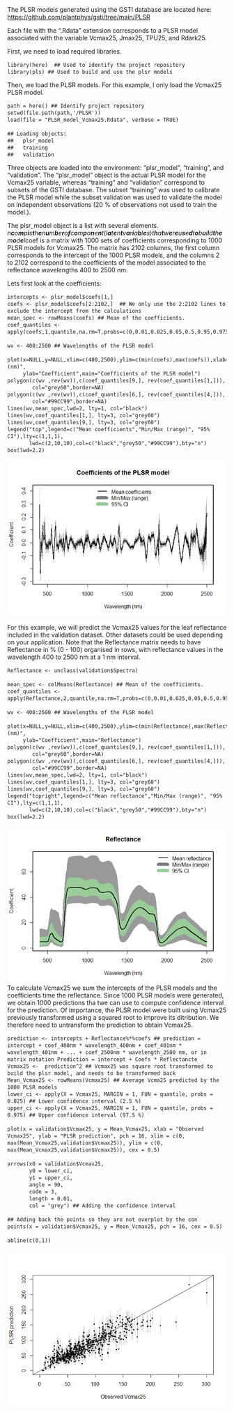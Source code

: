 ## 

The PLSR models generated using the GSTI database are located here:
<https://github.com/plantphys/gsti/tree/main/PLSR>

Each file with the “.Rdata” extension corresponds to a PLSR model
associated with the variable Vcmax25, Jmax25, TPU25, and Rdark25.

First, we need to load required libraries.

    library(here)  ## Used to identify the project repository
    library(pls) ## Used to build and use the plsr models

Then, we load the PLSR models. For this example, I only load the Vcmax25
PLSR model.

    path = here() ## Identify project repository
    setwd(file.path(path,'/PLSR'))
    load(file = "PLSR_model_Vcmax25.Rdata", verbose = TRUE) 

    ## Loading objects:
    ##   plsr_model
    ##   training
    ##   validation

Three objects are loaded into the environment: “plsr\_model”,
“training”, and “validation”. The “plsr\_model” object is the actual
PLSR model for the Vcmax25 variable, whereas “training” and “validation”
correspond to subsets of the GSTI database. The subset “training” was
used to calibrate the PLSR model while the subset validation was used to
validate the model on independent observations (20 % of observations not
used to train the model.).

The plsr\_model object is a list with several elements.
*n**c**o**m**p**i**s**t**h**e**n**u**m**b**e**r**o**f**c**o**m**p**o**n**e**n**t*(*l**a**t**e**n**t**v**a**r**i**a**b**l**e**s*)*t**h**a**t**w**e**r**e**u**s**e**d**t**o**b**u**i**l**d**t**h**e**m**o**d**e**l*coef
is a matrix with 1000 sets of coefficients corresponding to 1000 PLSR
models for Vcmax25. The matrix has 2102 columns, the first column
corresponds to the intercept of the 1000 PLSR models, and the columns 2
to 2102 correspond to the coefficients of the model associated to the
reflectance wavelengths 400 to 2500 nm.

Lets first look at the coefficients:

    intercepts <- plsr_model$coefs[1,]
    coefs <- plsr_model$coefs[2:2102,]  ## We only use the 2:2102 lines to exclude the intercept from the calculations
    mean_spec <- rowMeans(coefs) ## Mean of the coefficients.  
    coef_quantiles <- apply(coefs,1,quantile,na.rm=T,probs=c(0,0.01,0.025,0.05,0.5,0.95,0.975,0.99,1))

    wv <- 400:2500 ## Wavelengths of the PLSR model

    plot(x=NULL,y=NULL,xlim=c(400,2500),ylim=c(min(coefs),max(coefs)),xlab="Wavelength (nm)",
         ylab="Coefficient",main="Coefficients of the PLSR model")
    polygon(c(wv ,rev(wv)),c(coef_quantiles[9,], rev(coef_quantiles[1,])),
            col="grey60",border=NA)
    polygon(c(wv ,rev(wv)),c(coef_quantiles[6,], rev(coef_quantiles[4,])),
            col="#99CC99",border=NA)
    lines(wv,mean_spec,lwd=2, lty=1, col="black")
    lines(wv,coef_quantiles[1,], lty=3, col="grey60")
    lines(wv,coef_quantiles[9,], lty=3, col="grey60")
    legend("top",legend=c("Mean coefficients","Min/Max (range)", "95% CI"),lty=c(1,1,1),
           lwd=c(2,10,10),col=c("black","grey50","#99CC99"),bty="n")
    box(lwd=2.2)

![](Apply_PLSR_new_datasets_files/figure-markdown_strict/unnamed-chunk-3-1.png)

For this example, we will predict the Vcmax25 values for the leaf
reflectance included in the validation dataset. Other datasets could be
used depending on your application. Note that the Reflectance matrix
needs to have Reflectance in % (0 - 100) organised in rows, with
reflectance values in the wavelength 400 to 2500 nm at a 1 nm interval.

    Reflectance <- unclass(validation$Spectra)

    mean_spec <- colMeans(Reflectance) ## Mean of the coefficients.  
    coef_quantiles <- apply(Reflectance,2,quantile,na.rm=T,probs=c(0,0.01,0.025,0.05,0.5,0.95,0.975,0.99,1))

    wv <- 400:2500 ## Wavelengths of the PLSR model

    plot(x=NULL,y=NULL,xlim=c(400,2500),ylim=c(min(Reflectance),max(Reflectance)),xlab="Wavelength (nm)",
         ylab="Coefficient",main="Reflectance")
    polygon(c(wv ,rev(wv)),c(coef_quantiles[9,], rev(coef_quantiles[1,])),
            col="grey60",border=NA)
    polygon(c(wv ,rev(wv)),c(coef_quantiles[6,], rev(coef_quantiles[4,])),
            col="#99CC99",border=NA)
    lines(wv,mean_spec,lwd=2, lty=1, col="black")
    lines(wv,coef_quantiles[1,], lty=3, col="grey60")
    lines(wv,coef_quantiles[9,], lty=3, col="grey60")
    legend("topright",legend=c("Mean reflectance","Min/Max (range)", "95% CI"),lty=c(1,1,1),
           lwd=c(2,10,10),col=c("black","grey50","#99CC99"),bty="n")
    box(lwd=2.2)

![](Apply_PLSR_new_datasets_files/figure-markdown_strict/unnamed-chunk-4-1.png)
To calculate Vcmax25 we sum the intercepts of the PLSR models and the
coefficients time the reflectance. Since 1000 PLSR models were
generated, we obtain 1000 predictions tha twe can use to compute
confidence interval for the prediction. Of importance, the PLSR model
were built using Vcmax25 previously transformed using a squared root to
improve its ditribution. We therefore need to untransform the prediction
to obtain Vcmax25.

    prediction <- intercepts + Reflectance%*%coefs ## prediction = intercept + coef_400nm * wavelength_400nm + coef_401nm * wavelength_401nm + ... + coef_2500nm * wavelength_2500 nm, or in matrix notation Prediction = intercept + Coefs * Reflectancte 
    Vcmax25 <-  prediction^2 ## Vcmax25 was square root transformed to build the plsr model, and needs to be transformed back 
    Mean_Vcmax25 <- rowMeans(Vcmax25) ## Average Vcma25 predicted by the 1000 PLSR models
    lower_ci <- apply(X = Vcmax25, MARGIN = 1, FUN = quantile, probs = 0.025) ## Lower confidence interval (2.5 %)
    upper_ci <- apply(X = Vcmax25, MARGIN = 1, FUN = quantile, probs = 0.975) ## Upper confidence interval (97.5 %)

    plot(x = validation$Vcmax25, y = Mean_Vcmax25, xlab = "Observed Vcmax25", ylab = "PLSR prediction", pch = 16, xlim = c(0, max(Mean_Vcmax25,validation$Vcmax25)), ylim = c(0, max(Mean_Vcmax25,validation$Vcmax25)), cex = 0.5)

    arrows(x0 = validation$Vcmax25, 
           y0 = lower_ci, 
           y1 = upper_ci, 
           angle = 90, 
           code = 3, 
           length = 0.01,
           col = "grey") ## Adding the confidence interval

    ## Adding back the points so they are not overplot by the con
    points(x = validation$Vcmax25, y = Mean_Vcmax25, pch = 16, cex = 0.5)

    abline(c(0,1))

![](Apply_PLSR_new_datasets_files/figure-markdown_strict/unnamed-chunk-5-1.png)
